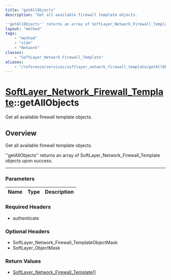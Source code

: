 ```yaml
---
title: "getAllObjects"
description: "Get all available firewall template objects. 

''getAllObjects'' returns an array of SoftLayer_Network_Firewall_Template... "
layout: "method"
tags:
    - "method"
    - "sldn"
    - "Network"
classes:
    - "SoftLayer_Network_Firewall_Template"
aliases:
    - "/reference/services/softlayer_network_firewall_template/getAllObjects"
---
```

# [SoftLayer_Network_Firewall_Template](/reference/services/SoftLayer_Network_Firewall_Template)::getAllObjects

Get all available firewall template objects.


## Overview 
Get all available firewall template objects. 

''getAllObjects'' returns an array of SoftLayer_Network_Firewall_Template objects upon success. 

-----

### Parameters 
|Name | Type | Description |
| --- | --- | --- |


### Required Headers
* authenticate


### Optional Headers
* SoftLayer_Network_Firewall_TemplateObjectMask
* SoftLayer_ObjectMask

### Return Values
* <a href='/reference/datatypes/SoftLayer_Network_Firewall_Template'>SoftLayer_Network_Firewall_Template[] </a>





